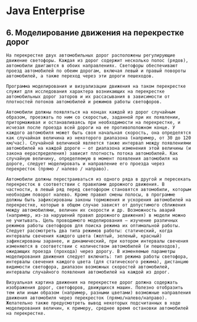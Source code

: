 # Java Enterprise

## 6. Моделирование движения на перекрестке дорог

    На перекрестке двух автомобильных дорог расположены регулирующие движение светофоры. Каждая из дорог содержит несколько полос (рядов), автомобили двигаются в обоих направлениях. Светофоры обеспечивают проезд автомобилей по обеим дорогам, включая левый и правый повороты автомобилей, а также переход через эти дороги пешеходов.

    Программа моделирования и визуализации движения на таком перекрестке служит для исследования характера возникающих на перекрестке автомобильных дорог заторов и их рассасывания в зависимости от плотностей потоков автомобилей и режимов работы светофоров.

    Автомобили должны появляться на концах каждой из дорог случайным образом, проезжать по ним со скоростью, заданной при их появлении, притормаживая и останавливаясь при необходимости на перекрестке, и исчезая после проезда всей дороги на ее противоположном конце. У каждого автомобиля может быть своя начальная скорость, она определятся как случайная величина из некоторого диапазона (например, от 30 до 120 км/час). Случайной величиной является также интервал между появлениями автомобилей на каждой дороге – от диапазона изменения этой величины (и закона еераспределения) зависит плотность потока автомобилей. Как случайную величину, определяемую в момент появления автомобиля на дороге, следует моделировать и направление его проезда через перекресток (прямо / налево / направо).

    Автомобили должны перестраиваться из одного ряда в другой и пересекать перекресток в соответствии с правилами дорожного движения. В частности, в левый ряд перед светофором становятся автомобили, которым необходим поворот налево. Кроме правил смены полосы, в программе должны быть зафиксированы законы торможения и ускорения автомобилей на перекрестке, которые в общем случае зависят от допустимого сближения между автомобилями, величин их скорости и др. Возможность аварий (например, из-за нарушений правил дорожного движения) в модели можно не учитывать. Цель проводимого моделирования – изучение различных режимов работы светофоров для поиска режима их оптимальной работы. Следует рассмотреть два типа режимов работы: статический, когда интервалы свечения каждого цвета (желтый, зеленый, красный) зафиксированы заранее, и динамический, при котором интервалы свечения изменяются в соответствии с количеством автомобилей (и пешеходов), ожидающих проезда (прохода) через дорогу. В изменяемые параметры моделирования движения следует включить: тип режима работы светофора, интервалы свечения каждого цвета (для статического режима), дистанцию видимости светофора, диапазон возможных скоростей автомобилей, интервалы случайного появления автомобилей на каждой из дорог.

    Визуальная картина движения на перекрестке дорог должна содержать изображения дорог, светофоров, движущихся машин. Полезно отобразить тем или иным образом (например, разными цветами) возможные направления движения автомобиля через перекресток (прямо/налево/направо). Желательно также предусмотреть вывод некоторых подсчитанных в ходе моделирования величин, к примеру, среднее время остановки автомобилей на перекрестке.
